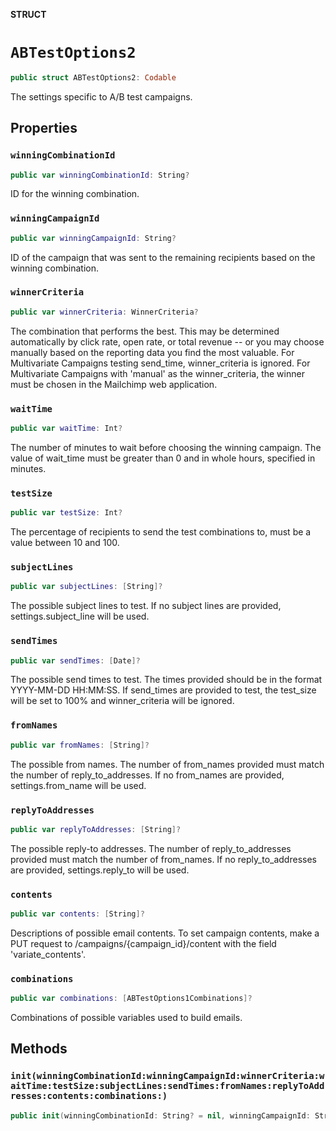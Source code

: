 **STRUCT**

# `ABTestOptions2`

```swift
public struct ABTestOptions2: Codable
```

The settings specific to A/B test campaigns.

## Properties
### `winningCombinationId`

```swift
public var winningCombinationId: String?
```

ID for the winning combination.

### `winningCampaignId`

```swift
public var winningCampaignId: String?
```

ID of the campaign that was sent to the remaining recipients based on the winning combination.

### `winnerCriteria`

```swift
public var winnerCriteria: WinnerCriteria?
```

The combination that performs the best. This may be determined automatically by click rate, open rate, or total revenue -- or you may choose manually based on the reporting data you find the most valuable. For Multivariate Campaigns testing send_time, winner_criteria is ignored. For Multivariate Campaigns with &#x27;manual&#x27; as the winner_criteria, the winner must be chosen in the Mailchimp web application.

### `waitTime`

```swift
public var waitTime: Int?
```

The number of minutes to wait before choosing the winning campaign. The value of wait_time must be greater than 0 and in whole hours, specified in minutes.

### `testSize`

```swift
public var testSize: Int?
```

The percentage of recipients to send the test combinations to, must be a value between 10 and 100.

### `subjectLines`

```swift
public var subjectLines: [String]?
```

The possible subject lines to test. If no subject lines are provided, settings.subject_line will be used.

### `sendTimes`

```swift
public var sendTimes: [Date]?
```

The possible send times to test. The times provided should be in the format YYYY-MM-DD HH:MM:SS. If send_times are provided to test, the test_size will be set to 100% and winner_criteria will be ignored.

### `fromNames`

```swift
public var fromNames: [String]?
```

The possible from names. The number of from_names provided must match the number of reply_to_addresses. If no from_names are provided, settings.from_name will be used.

### `replyToAddresses`

```swift
public var replyToAddresses: [String]?
```

The possible reply-to addresses. The number of reply_to_addresses provided must match the number of from_names. If no reply_to_addresses are provided, settings.reply_to will be used.

### `contents`

```swift
public var contents: [String]?
```

Descriptions of possible email contents. To set campaign contents, make a PUT request to /campaigns/{campaign_id}/content with the field &#x27;variate_contents&#x27;.

### `combinations`

```swift
public var combinations: [ABTestOptions1Combinations]?
```

Combinations of possible variables used to build emails.

## Methods
### `init(winningCombinationId:winningCampaignId:winnerCriteria:waitTime:testSize:subjectLines:sendTimes:fromNames:replyToAddresses:contents:combinations:)`

```swift
public init(winningCombinationId: String? = nil, winningCampaignId: String? = nil, winnerCriteria: WinnerCriteria? = nil, waitTime: Int? = nil, testSize: Int? = nil, subjectLines: [String]? = nil, sendTimes: [Date]? = nil, fromNames: [String]? = nil, replyToAddresses: [String]? = nil, contents: [String]? = nil, combinations: [ABTestOptions1Combinations]? = nil)
```
